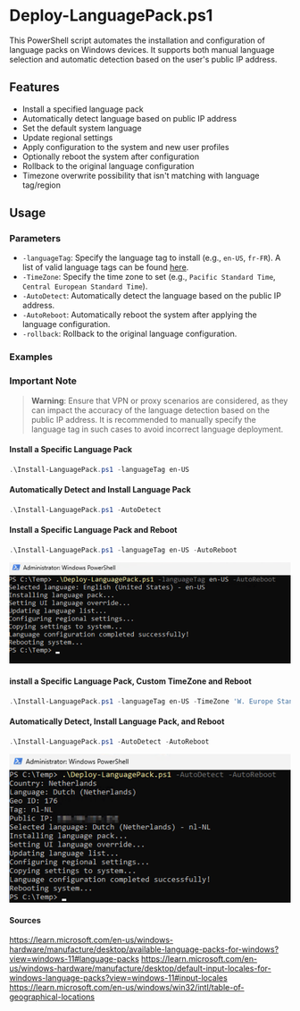 # Deploy-LanguagePack.ps1
This PowerShell script automates the installation and configuration of language packs on Windows devices. It supports both manual language selection and automatic detection based on the user's public IP address.

## Features
- Install a specified language pack
- Automatically detect language based on public IP address
- Set the default system language
- Update regional settings
- Apply configuration to the system and new user profiles
- Optionally reboot the system after configuration
- Rollback to the original language configuration
- Timezone overwrite possibility that isn't matching with language tag/region

## Usage
### Parameters
- `-languageTag`: Specify the language tag to install (e.g., `en-US`, `fr-FR`). A list of valid language tags can be found [here](https://learn.microsoft.com/en-us/windows-hardware/manufacture/desktop/available-language-packs-for-windows?view=windows-11#language-packs).
- `-TimeZone`: Specify the time zone to set (e.g., `Pacific Standard Time`, `Central European Standard Time`).
- `-AutoDetect`: Automatically detect the language based on the public IP address.
- `-AutoReboot`: Automatically reboot the system after applying the language configuration.
- `-rollback`: Rollback to the original language configuration.

### Examples
### Important Note
> **Warning**: Ensure that VPN or proxy scenarios are considered, as they can impact the accuracy of the language detection based on the public IP address. It is recommended to manually specify the language tag in such cases to avoid incorrect language deployment.


#### Install a Specific Language Pack
```powershell
.\Install-LanguagePack.ps1 -languageTag en-US
```
#### Automatically Detect and Install Language Pack
```powershell
.\Install-LanguagePack.ps1 -AutoDetect
```

#### Install a Specific Language Pack and Reboot
```powershell
.\Install-LanguagePack.ps1 -languageTag en-US -AutoReboot
```
![Manual Language Pack Deployment](./support/Deploy-LanguagePack-Manually.png)

#### install a Specific Language Pack, Custom TimeZone and Reboot
```powershell
.\Install-LanguagePack.ps1 -languageTag en-US -TimeZone 'W. Europe Standard Time' -AutoReboot
```

#### Automatically Detect, Install Language Pack, and Reboot
```powershell
.\Install-LanguagePack.ps1 -AutoDetect -AutoReboot
```
![AutoDetect Language Pack Deployment](./support/Deploy-LanguagePack-AutoDetect.png)



#### Sources
https://learn.microsoft.com/en-us/windows-hardware/manufacture/desktop/available-language-packs-for-windows?view=windows-11#language-packs
https://learn.microsoft.com/en-us/windows-hardware/manufacture/desktop/default-input-locales-for-windows-language-packs?view=windows-11#input-locales
https://learn.microsoft.com/en-us/windows/win32/intl/table-of-geographical-locations

